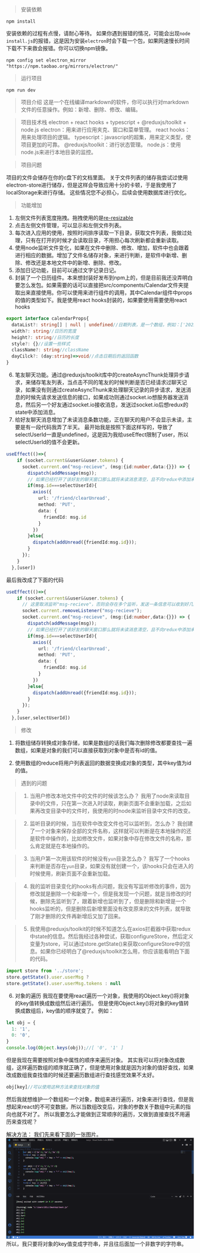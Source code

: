 > 安装依赖
```
npm install
```
安装依赖的过程有点慢，请耐心等待。
如果你遇到报错的情况，可能会出现`node install.js`的报错，这是因为安装`electron`时会下载一个包，如果网速慢长时间下载不下来救会报错。你可以切换npm镜像。
```
npm config set electron_mirror "https://npm.taobao.org/mirrors/electron/"
```

> 运行项目
```
npm run dev
```

> 项目介绍
这是一个在线编译markdown的软件，你可以执行对markdown文件的任意操作。例如：新增、删除、修改、编辑。

> 项目技术栈
electron + react hooks + typescript + @reduxjs/toolkit + node.js
electron：用来进行应用夹克、窗口和菜单管理。
react hooks：用来处理项目的逻辑。
typescript：javascript的超集，用来定义类型，使项目更加的可靠。
@reduxjs/toolkit：进行状态管理。
node.js：使用node.js来进行本地目录的监控。

> 项目问题

项目的文件会储存在你的c盘下的文档里面。
关于文件列表的储存我尝试过使用electron-store进行储存，但是这样会导致应用十分的卡顿，于是我使用了localStorage来进行存储。
这些情况您不必担心，后续会使用数据库进行优化。

> 功能增加
1. 左侧文件列表宽度拖拽。拖拽使用的是[re-resizable](https://github.com/bokuweb/re-resizable)
2. 点击左侧文件管理，可以显示和左侧文件列表。
3. 每次进入应用的使用，按照时间排序读取一下目录，获取文件列表，我做过处理，只有在打开的时候才会读取目录，不用担心每次刷新都会重新读取。
3. 使用node监听文件变化，如果在文件中删除、修改、增加，软件中也会跟着进行相应的数据。增加了文件名储存对象，来进行判断，是软件中新增、删除、修改还是本地文件中的新增、删除、修改。
4. 添加日记功能，目前可以通过文字记录日记。
5. 封装了一个日历组件。本来想封装好发布到npm上的，但是目前我还没弄明白要怎么发包。如果需要的话可以直接把src/components/Calendar文件夹提取出来直接使用。你可以使用<Calendar />来进行组件的调用，其中Calendar组件中props的值的类型如下。我是使用react hooks封装的，如果要使用需要使用react hooks
```ts
export interface calendarProps{
  dataList?: string[] | null | undefined//日期列表，是一个数组，例如：['2022-12-10']
  width?: string//日历的宽度
  height?: string//日历的长度
  style?: {}//设置一些样式
  className?: string//className
  dayCilck?: (day:string)=>void//点击日期后的返回函数
}
```
6. 笔友聊天功能。通过@reduxjs/toolkit库中的createAsyncThunk处理异步请求，来储存笔友列表，当点击不同的笔友的时候判断是否已经请求过聊天记录，如果没有则通过createAsyncThunk来处理聊天记录的异步请求，发送消息的时候先请求发送信息的接口，如果成功则通过socket.io想服务器发送消息，然后另一个好友通过socket.io接收消息，发送过socket.io后想redux的state中添加消息。
7. 给好友聊天消息增加了未读消息条数功能，正在聊天的用户不会显示未读，主要是有一段代码我弄了半天。
最开始我是按照下面这样写的，导致了selectUserId一直是undefined，这是因为我给useEffect限制了user，所以selectUserId的值不会更新。
```ts
useEffect(()=>{
    if (socket.current&&user&&user.tokens) {
      socket.current.on("msg-recieve", (msg:{id:number,data:{}}) => {
        dispatch(addMessage(msg));
        // 如果已经打开了该好友的聊天窗口那么就将未读消息清空，且不向redux中添加未读数量
        if(msg.id===selectUserId){
          axios({
            url: '/friend/clearUnread',
            method: 'PUT',
            data: {
              friendId: msg.id
            }
          })
        }else{
          dispatch(addUnread({friendId:msg.id}));
        }
      });
    }
  },[user])
```
最后我改成了下面的代码
```ts
useEffect(()=>{
    if (socket.current&&user&&user.tokens) {
      // 这里取消监听"msg-recieve"，否则会存在多个监听，发送一条信息可以收到好几条
      socket.current.removeListener("msg-recieve");
      socket.current.on("msg-recieve", (msg:{id:number,data:{}}) => {
        dispatch(addMessage(msg));
        // 如果已经打开了该好友的聊天窗口那么就将未读消息清空，且不向redux中添加未读数量
        if(msg.id===selectUserId){
          axios({
            url: '/friend/clearUnread',
            method: 'PUT',
            data: {
              friendId: msg.id
            }
          })
        }else{
          dispatch(addUnread({friendId:msg.id}));
        }
      });
    }
  },[user,selectUserId])
```


> 修改
1. 将数组储存转换成对象存储，如果是数组的话我们每次删除修改都要查找一遍数组，如果是对象的我们可以直接获取到对象中是否有id的值。

2. 使用数组的reduce将用户列表返回的数据变换成对象的类型，其中key值为id的值。

> 遇到的问题

> 1. 当用户修改本地文件中的文件的时候该怎么办？
> 我用了node来读取目录中的文件，只在第一次进入时读取，刷新页面不会重新加载，之后如果再改变目录中的文件时，我使用的时node来监听目录中文件的改变。

> 2. 监听目录的时候，当在软件中改变文件也可以监听到，怎么办？
> 我创建了一个对象来保存全部的文件名称，这样就可以判断是在本地操作的还是软件中操作的，比如修改文件，如果对象中存在修改文件的名称，那么肯定就是在本地操作的。

> 3. 当用户第一次用该软件的时候没有`yun`目录怎么办？
> 我写了一个hooks来判断是否存在`yun`目录，如果没有就创建一个，该hooks只会在进入的时候使用，刷新页面不会重新加载。

> 4. 我的监听目录变化的hooks有点问题，我没有写监听修改的事件，因为修改就是删除一个和新增一个，但是我发现一个问题，就是当修改的时候，删除先监听到了，跟着新增也监听到了，但是删除和新增是一个hooks监听的，但是删除后新增里面没有改变原来的文件列表，就导致了刚才删除的文件再新增后又加了回来。

> 5. 我使用@reduxjs/toolkit的时候不知道怎么在axios拦截器中获取redux中state的信息。然后我经过各种尝试，获取configureStore，然后定义变量为store，可以通过store.getState()来获取configureStore中的信息。如果你已经明白了@reduxjs/toolkit怎么用，你应该能看明白下面的代码。
```ts
import store from '../store';
store.getState().user.userMsg ? 
store.getState().user.userMsg.tokens : null
```
6. 对象的遍历
我现在要使用react遍历一个对象，我使用的Object.key()将对象的key值转换成数组然后进行遍历。
但是使用Object.key()将对象的key值转换成数组后，key值的顺序就变了。
例如：
```ts
let obj = {
  1: '1',
  0: '0',
}
console.log(Object.keys(obj));//[ '0', '1' ]
```
但是我现在需要按照对象中属性的顺序来遍历对象。
其实我可以将对象改成数组，这样遍历数组的顺序就正确了，但是使用对象就是因为对象的值好查找，如果改成数组我查找值的时候还要遍历数组进行查找感觉效果不太好。
```ts
obj[key]//可以使用这种方法来查找对象的值
```
然后我就想维护一个数组和一个对象，数组来进行遍历，对象来进行查找，但是我想起来react的不可变数据，所以当数组改变后，对象的参数关于数组中元素的指向也就不对了。
所以我要怎么才能做到正常顺序的遍历，又做到直接查找不用遍历来查找呢？

解决方法：
我们先来看下面的一张图片。
![](./README/object.png)
所以，我只要将对象的key值变成字符串，并且往后面加一个非数字的字符串。